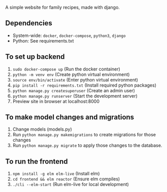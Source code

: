 A simple website for family recipes, made with django.

## Dependencies
- System-wide: ```docker```, ```docker-compose```, ```python3```, ```django```
- Python: See requirements.txt

## To set up backend
1. ```sudo docker-compose up``` (Run the docker container)
1. ```python -m venv env``` (Create python virtual environment)
1. ```source env/bin/activate``` (Enter python virtual environment)
1. ```pip install -r requirements.txt``` (Install required python packages)
1. ```python manage.py createsuperuser``` (Create an admin user)
1. ```python manage.py runserver``` (Start the development server)
1. Preview site in browser at localhost:8000

## To make model changes and migrations
1. Change models (models.py)
2. Run ```python manage.py makemigrations``` to create migrations for those changes
3. Run ```python manage.py migrate``` to apply those changes to the database.

## To run the frontend
1. ```npm install -g elm elm-live``` (Install elm)
2. ```cd frontend && elm reactor``` (Ensure elm compiles)
3. ```./cli --elm-start``` (Run elm-live for local development)
